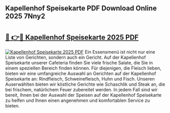 ## Kapellenhof Speisekarte PDF Download Online 2025 7Nny2

# <h2><a href="http://gcb12n3.nevu.top/?p=Kapellenhof+Speisekarte">🔗 👉🔴 Kapellenhof Speisekarte 2025 PDF</a></h2>

[![Kapellenhof Speisekarte 2025 PDF](https://i.imgur.com/dBaPXMq.png)](http://gcb12n3.nevu.top/?p=Kapellenhof+Speisekarte)
Ein Essensmenü ist nicht nur eine Liste von Gerichten, sondern auch ein Gericht. Auf der Kapellenhof Speisekarte unserer Cafeteria finden Sie viele frische Salate, die Sie in einem speziellen Bereich finden können. Für diejenigen, die Fleisch lieben, bieten wir eine umfangreiche Auswahl an Gerichten auf der Kapellenhof Speisekarte an: Rindfleisch, Schweinefleisch, Huhn und Fisch. Unseren Auserwählten bieten wir köstliche Gerichte wie Schaschlik und Steak an, die bei frischem, natürlichem Feuer zubereitet werden. In jedem Fall sind wir bereit, Ihnen bei der Auswahl der Speisen auf der Kapellenhof Speisekarte zu helfen und Ihnen einen angenehmen und komfortablen Service zu bieten.
